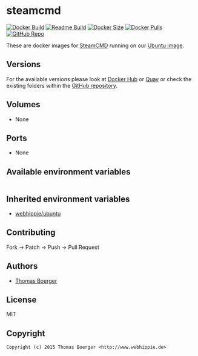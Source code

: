 # steamcmd

[![Docker Build](https://github.com/dockhippie/steamcmd/workflows/docker/badge.svg)](https://github.com/dockhippie/steamcmd/actions?query=workflow%3Adocker) [![Readme Build](https://github.com/dockhippie/steamcmd/workflows/readme/badge.svg)](https://github.com/dockhippie/steamcmd/actions?query=workflow%3Areadme) [![Docker Size](https://img.shields.io/docker/image-size/webhippie/steamcmd/latest)](#) [![Docker Pulls](https://img.shields.io/docker/pulls/webhippie/steamcmd)](https://hub.docker.com/r/webhippie/steamcmd) [![GitHub Repo](https://img.shields.io/badge/github-repo-yellowgreen)](https://github.com/dockhippie/steamcmd)

These are docker images for [SteamCMD](http://store.steampowered.com/) running on our [Ubuntu image](https://github.com/dockhippie/ubuntu).

## Versions

For the available versions please look at [Docker Hub](https://hub.docker.com/r/webhippie/steamcmd/tags) or [Quay](https://quay.io/repository/webhippie/steamcmd?tab=tags) or check the existing folders within the [GitHub repository](https://github.com/dockhippie/steamcmd).

## Volumes

* None

## Ports

* None

## Available environment variables

```console

```

## Inherited environment variables

*  [webhippie/ubuntu](https://github.com/dockhippie/ubuntu#available-environment-variables)

## Contributing

Fork -> Patch -> Push -> Pull Request

## Authors

*  [Thomas Boerger](https://github.com/tboerger)

## License

MIT

## Copyright

```console
Copyright (c) 2015 Thomas Boerger <http://www.webhippie.de>
```
